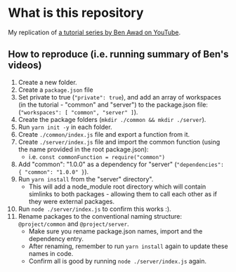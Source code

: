 # What is this repository

My replication of [a tutorial series by Ben Awad on YouTube](https://www.youtube.com/watch?v=G8KXFWftCg0&list=PLN3n1USn4xll1d97ZtIk2t7UpSxWGdIn5).

## How to reproduce (i.e. running summary of Ben's videos)

1. Create a new folder.
2. Create a `package.json` file
3. Set private to true (`"private": true`), and add an array of workspaces (in the tutorial - "common" and "server") to the package.json file: (`"workspaces": [ "common", "server" ]`).
4. Create the package folders (`mkdir ./common && mkdir ./server`).
5. Run `yarn init -y` in each folder.
6. Create `./common/index.js` file and export a function from it.
7. Create `./server/index.js` file and import the common function (using the name provided in the root package.json):
    * i.e. `const commonFunction = require("common")`
8. Add "common": "1.0.0" as a dependency for "server" (`"dependencies": { "common": "1.0.0" }`).
9. Run `yarn install` from the "server" directory".
    * This will add a node_module root directory which will contain simlinks to both packages - allowing them to call each other as if they were external packages.
10. Run `node ./server/index.js` to confirm this works :).
11. Rename packages to the conventional naming structure: `@project/common` and `@project/server`.
    * Make sure you rename package.json names, import and the dependency entry.
    * After renaming, remember to run `yarn install` again to update these names in code.
    * Confirm all is good by running `node ./server/index.js` again.
